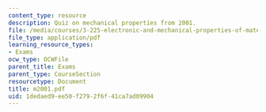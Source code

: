 ```yaml
---
content_type: resource
description: Quiz on mechanical properties from 2001.
file: /media/courses/3-225-electronic-and-mechanical-properties-of-materials-fall-2007/1dedaed9ee50f2792f6f41ca7ad09904_m2001.pdf
file_type: application/pdf
learning_resource_types:
- Exams
ocw_type: OCWFile
parent_title: Exams
parent_type: CourseSection
resourcetype: Document
title: m2001.pdf
uid: 1dedaed9-ee50-f279-2f6f-41ca7ad09904
---
```

